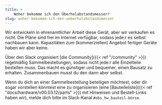 ```yaml
---
title: >
    Woher bekomme ich den Überholabstandsmesser?
slug: woher-bekomme-ich-den-ueberholabstandsmesser
---
```


Wir entwickeln in ehrenamtlicher Arbeit diese Gerät, aber wir verkaufen es
nicht. Die Pläne sind frei im Internet verfügbar, sodass jede:r es selbst
nachbauen kann. Kapazitäten zum (kommerziellen) Angebot fertiger Geräte haben
wir aber keine.

Über den Slack organisiert [die Community]({{< ref "/community" >}}) regelmäßig
Sammelbestellungen, sodass nicht jede:r alle Einzelteile bestellen muss. Das
macht es günstiger und bequemer, einen Bausatz zu erhalten. Zusammenbauen musst
du den dann aber selbst.

Wenn du dich an einer Sammelbestellung beteiligen möchtest, oder dir sogar
vorstellen könntest eine zu organisieren (eine [Bauteileliste]({{< ref
"docs/hardware/v00.03.12/parts" >}}) mit Hinweisen und Bestell-Links haben wir), melde
dich bitte im Slack-Kanal `#obs_hw_bauteil-börse`.
